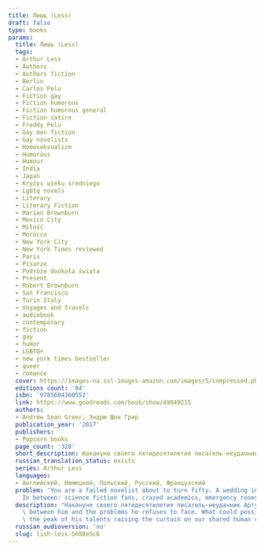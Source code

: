 ```yaml
---
title: Лишь (Less)
draft: false
type: books
params:
  title: Лишь (Less)
  tags:
  - Arthur Less
  - Authors
  - Authors fiction
  - Berlin
  - Carlos Pelu
  - Fiction gay
  - Fiction humorous
  - Fiction humorous general
  - Fiction satire
  - Freddy Pelu
  - Gay men fiction
  - Gay novelists
  - Homoseksualizm
  - Humorous
  - Humour
  - India
  - Japan
  - Kryzys wieku średniego
  - Lgbtq novels
  - Literary
  - Literary Fiction
  - Marian Brownburn
  - Mexico City
  - Miłość
  - Morocco
  - New York City
  - New York Times reviewed
  - Paris
  - Pisarze
  - Podróże dookoła świata
  - Present
  - Robert Brownburn
  - San Francisco
  - Turin Italy
  - Voyages and travels
  - audiobook
  - contemporary
  - fiction
  - gay
  - humor
  - LGBTQ+
  - new york times bestseller
  - queer
  - romance
  cover: https://images-na.ssl-images-amazon.com/images/S/compressed.photo.goodreads.com/books/1524491811i/39927096.jpg
  editions count: '84'
  isbn: '9785604360552'
  link: https://www.goodreads.com/book/show/49049215
  authors:
  - Andrew Sean Greer, Эндрю Шон Грир
  publication_year: '2017'
  publishers:
  - Popcorn books
  page_count: '328'
  short_description: Накануне своего пятидесятилетия писатель-неудачник Артур Лишь получает приглашение на свадьбу бывшего, которого до сих пор не разлюбил...
  russian_translation_status: exists
  series: Arthur Less
  languages:
  - Английский, Немецкий, Польский, Русский, Французский
  problem: 'You are a failed novelist about to turn fifty. A wedding invitation arrives in the mail: your boyfriend of the past nine years now engaged to someone else. You can’t say yes--it would all be too awkward--and you can’t say no--it would look like defeat. On your desk are a series of half-baked literary invitations you’ve received from around the world.QUESTION: How do you arrange to skip town?ANSWER: You accept them all.If you are Arthur Less.Thus begins an around-the-world-in-eighty-days fantasia that will take Arthur Less to Mexico, Italy, Germany, Morocco, India and Japan and put thousands of miles between him and the problems he refuses to face. What could possibly go wrong?Well: Arthur will almost fall in love in Paris, almost fall to his death in Berlin, barely escape to a Moroccan ski chalet from a Sahara sandstorm, accidentally book himself as the (only) writer-in-residence at a Christian Retreat Center in Southern India, and arrive in Japan too late for the cherry blossoms.
    In between: science fiction fans, crazed academics, emergency rooms, starlets, doctors, exes and, on a desert island in the Arabian Sea, the last person on Earth he wants to see. Somewhere in there: he will turn fifty. The second phase of life, as he thinks of it, falling behind him like the second phase of a rocket. There will be his first love. And there will be his last.A love story, a satire of the American abroad, a rumination on time and the human heart, by an authorThe New York Timeshas hailed as “inspired, lyrical,” “elegiac,” “ingenious,” as well as “too sappy by half,”Lessshows a writer at the peak of his talents raising the curtain on our shared human comedy.'
  description: "Накануне своего пятидесятилетия писатель-неудачник Артур Лишь получает приглашение на свадьбу бывшего, которого до сих пор не разлюбил.\n\nПойти на церемонию слишком неловко, но отсиживаться дома — значит признать поражение. А потому, отыскав запылившиеся приглашения на все самые сомнительные литературные \nмероприятия, он отправляется в кругосветное путешествие...\n\nPROBLEM: You are a failed novelist about to turn fifty. A wedding invitation arrives in the mail: your boyfriend of the past nine years now engaged to someone else. You can’t say yes--it would all be too awkward--and you can’t say no--it would look like defeat. On your desk are a series of half-baked literary invitations you’ve received from around the world.QUESTION: How do you arrange to skip town?ANSWER: You accept them all.If you are Arthur Less.Thus begins an around-the-world-in-eighty-days fantasia that will take Arthur Less to Mexico, Italy, Germany, Morocco, India and Japan and put thousands of miles\
    \ between him and the problems he refuses to face. What could possibly go wrong?Well: Arthur will almost fall in love in Paris, almost fall to his death in Berlin, barely escape to a Moroccan ski chalet from a Sahara sandstorm, accidentally book himself as the (only) writer-in-residence at a Christian Retreat Center in Southern India, and arrive in Japan too late for the cherry blossoms. In between: science fiction fans, crazed academics, emergency rooms, starlets, doctors, exes and, on a desert island in the Arabian Sea, the last person on Earth he wants to see. Somewhere in there: he will turn fifty. The second phase of life, as he thinks of it, falling behind him like the second phase of a rocket. There will be his first love. And there will be his last.A love story, a satire of the American abroad, a rumination on time and the human heart, by an authorThe New York Timeshas hailed as “inspired, lyrical,” “elegiac,” “ingenious,” as well as “too sappy by half,”Lessshows a writer at\
    \ the peak of his talents raising the curtain on our shared human comedy."
  russian_audioversion: 'no'
  slug: lish-less-5688e5c6
---
```

